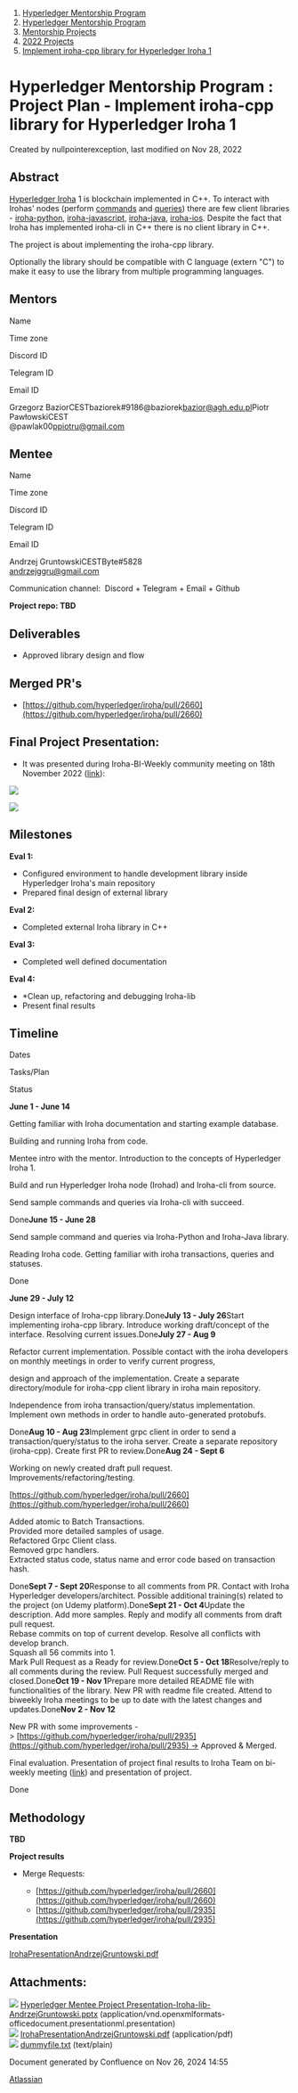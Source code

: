 1. [Hyperledger Mentorship Program](index.html)
2. [Hyperledger Mentorship Program](Hyperledger-Mentorship-Program_21954571.html)
3. [Mentorship Projects](Mentorship-Projects_21954604.html)
4. [2022 Projects](2022-Projects_21954800.html)
5. [Implement iroha-cpp library for Hyperledger Iroha 1](Implement-iroha-cpp-library-for-Hyperledger-Iroha-1_21958420.html)

# Hyperledger Mentorship Program : Project Plan - Implement iroha-cpp library for Hyperledger Iroha 1

Created by nullpointerexception, last modified on Nov 28, 2022

## **Abstract**

[Hyperledger Iroha](https://www.hyperledger.org/use/iroha) 1 is blockchain implemented in C++. To interact with Irohas' nodes (perform [commands](https://iroha.readthedocs.io/en/develop/develop/api/commands.html) and [queries](https://iroha.readthedocs.io/en/develop/develop/api/queries.html)) there are few client libraries - [iroha-python](https://github.com/hyperledger/iroha-python), [iroha-javascript](https://github.com/hyperledger/iroha-javascript), [iroha-java](https://github.com/hyperledger/iroha-java), [iroha-ios](https://github.com/hyperledger/iroha-ios). Despite the fact that Iroha has implemented iroha-cli in C++ there is no client library in C++.

The project is about implementing the iroha-cpp library.

Optionally the library should be compatible with C language (extern "C") to make it easy to use the library from multiple programming languages.

## **Mentors**

Name

Time zone

Discord ID

Telegram ID

Email ID

Grzegorz BaziorCESTbaziorek#9186@baziorek[bazior@agh.edu.pl](mailto:bazior@agh.edu.pl)Piotr PawłowskiCEST  
@pawlak00[ppiotru@gmail.com](mailto:ppiotru@gmail.com)

## **Mentee**

Name

Time zone

Discord ID

Telegram ID

Email ID

Andrzej GruntowskiCESTByte#5828  
[andrzejggru@gmail.com](mailto:andrzejggru@gmail.com)

Communication channel:  Discord + Telegram + Email + Github

**Project repo: TBD**

## **Deliverables**

- Approved library design and flow

## **Merged PR's**

- [https://github.com/hyperledger/iroha/pull/2660](https://github.com/hyperledger/iroha/pull/2660)

## **Final Project Presentation:**

- It was presented during Iroha-BI-Weekly community meeting on 18th November 2022 ([link](https://lf-hyperledger.atlassian.net/wiki/pages/viewpage.action?pageId=21013325)):
  

![](plugins/servlet/confluence/placeholder/unknown-attachment)

[![](attachments/thumbnails/21958861/21967113)](attachments/21958861/21967113.pdf)

## **Milestones**

**Eval 1:**

- Configured environment to handle development library inside Hyperledger Iroha's main repository
- Prepared final design of external library

**Eval 2:**

- Completed external Iroha library in C++

**Eval 3:**

- Completed well defined documentation

**Eval 4:**

- \*Clean up, refactoring and debugging Iroha-lib
- Present final results

## **Timeline**

Dates

Tasks/Plan

Status

**June 1 - June 14**

Getting familiar with Iroha documentation and starting example database.

Building and running Iroha from code.

Mentee intro with the mentor. Introduction to the concepts of Hyperledger Iroha 1.

Build and run Hyperledger Iroha node (Irohad) and Iroha-cli from source.

Send sample commands and queries via Iroha-cli with succeed.

Done**June 15 - June 28**

Send sample command and queries via Iroha-Python and Iroha-Java library.

Reading Iroha code. Getting familiar with iroha transactions, queries and statuses.

Done

**June 29 - July 12**

Design interface of Iroha-cpp library.Done**July 13 - July 26**Start implementing iroha-cpp library. Introduce working draft/concept of the interface. Resolving current issues.Done**July 27 - Aug 9**

Refactor current implementation. Possible contact with the iroha developers on monthly meetings in order to verify current progress,

design and approach of the implementation. Create a separate directory/module for iroha-cpp client library in iroha main repository.

Independence from iroha transaction/query/status implementation. Implement own methods in order to handle auto-generated protobufs.

Done**Aug 10 - Aug 23**Implement grpc client in order to send a transaction/query/status to the iroha server. Create a separate repository (iroha-cpp). Create first PR to review.Done**Aug 24 - Sept 6**

Working on newly created draft pull request. Improvements/refactoring/testing.

[https://github.com/hyperledger/iroha/pull/2660](https://github.com/hyperledger/iroha/pull/2660)

Added atomic to Batch Transactions.  
Provided more detailed samples of usage.  
Refactored Grpc Client class.  
Removed grpc handlers.  
Extracted status code, status name and error code based on transaction hash.

Done**Sept 7 - Sept 20**Response to all comments from PR. Contact with Iroha Hyperledger developers/architect. Possible additional training(s) related to the project (on Udemy platform).Done**Sept 21 - Oct 4**Update the description. Add more samples. Reply and modify all comments from draft pull request.  
Rebase commits on top of current develop. Resolve all conflicts with develop branch.  
Squash all 56 commits into 1.  
Mark Pull Request as a Ready for review.Done**Oct 5 - Oct 18**Resolve/reply to all comments during the review. Pull Request successfully merged and closed.Done**Oct 19 - Nov 1**Prepare more detailed README file with functionalities of the library. New PR with readme file created. Attend to biweekly Iroha meetings to be up to date with the latest changes and updates.Done**Nov 2 - Nov 12**

New PR with some improvements -&gt; [https://github.com/hyperledger/iroha/pull/2935](https://github.com/hyperledger/iroha/pull/2935) → Approved &amp; Merged.

Final evaluation. Presentation of project final results to Iroha Team on bi-weekly meeting ([link](https://lf-hyperledger.atlassian.net/wiki/pages/viewpage.action?pageId=21013325)) and presentation of project.

Done

## **Methodology**

**TBD**

**Project results**

- Merge Requests:
  
  - [https://github.com/hyperledger/iroha/pull/2660](https://github.com/hyperledger/iroha/pull/2660)
  - [https://github.com/hyperledger/iroha/pull/2935](https://github.com/hyperledger/iroha/pull/2935)

**Presentation**

[IrohaPresentationAndrzejGruntowski.pdf](attachments/21958861/21967113.pdf)

## Attachments:

![](images/icons/bullet_blue.gif) [Hyperledger Mentee Project Presentation-Iroha-lib-AndrzejGruntowski.pptx](attachments/21958861/21967105.pptx) (application/vnd.openxmlformats-officedocument.presentationml.presentation)  
![](images/icons/bullet_blue.gif) [IrohaPresentationAndrzejGruntowski.pdf](attachments/21958861/21967113.pdf) (application/pdf)  
![](images/icons/bullet_blue.gif) [dummyfile.txt](attachments/21958861/21967120.txt) (text/plain)

Document generated by Confluence on Nov 26, 2024 14:55

[Atlassian](http://www.atlassian.com/)
